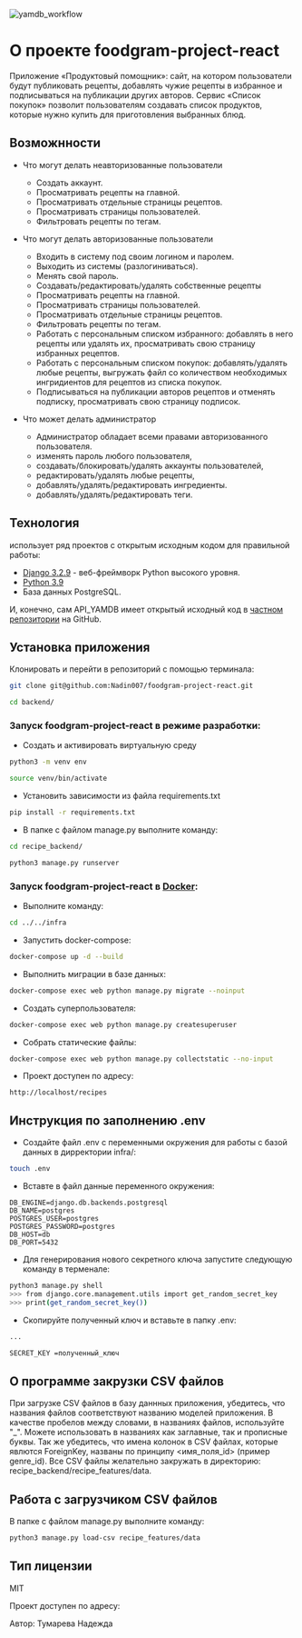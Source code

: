 ![yamdb_workflow](https://github.com/Nadin007/foodgram-project-react/actions/workflows/foodgram-workflow.yml/badge.svg)

# О проекте foodgram-project-react

Приложение «Продуктовый помощник»: сайт, на котором пользователи будут публиковать рецепты, добавлять чужие рецепты в избранное и подписываться на публикации других авторов. Сервис «Список покупок» позволит пользователям создавать список продуктов, которые нужно купить для приготовления выбранных блюд.

## Возможнности

- Что могут делать неавторизованные пользователи
  - Создать аккаунт.
  - Просматривать рецепты на главной.
  - Просматривать отдельные страницы рецептов.
  - Просматривать страницы пользователей.
  - Фильтровать рецепты по тегам.

- Что могут делать авторизованные пользователи
  - Входить в систему под своим логином и паролем.
  - Выходить из системы (разлогиниваться).
  - Менять свой пароль.
  - Создавать/редактировать/удалять собственные рецепты
  - Просматривать рецепты на главной.
  - Просматривать страницы пользователей.
  - Просматривать отдельные страницы рецептов.
  - Фильтровать рецепты по тегам.
  - Работать с персональным списком избранного: добавлять в него рецепты или удалять их, просматривать свою страницу избранных рецептов.
  - Работать с персональным списком покупок: добавлять/удалять любые рецепты, выгружать файл со количеством необходимых ингридиентов для рецептов из списка покупок.
  - Подписываться на публикации авторов рецептов и отменять подписку, просматривать свою страницу подписок.

- Что может делать администратор
  - Администратор обладает всеми правами авторизованного пользователя.
  - изменять пароль любого пользователя,
  - создавать/блокировать/удалять аккаунты пользователей,
  - редактировать/удалять любые рецепты,
  - добавлять/удалять/редактировать ингредиенты.
  - добавлять/удалять/редактировать теги.

## Технология

использует ряд проектов с открытым исходным кодом для правильной работы:

- [Django 3.2.9] - веб-фреймворк Python высокого уровня.
- [Python 3.9]
- База данных PostgreSQL.

И, конечно, сам API_YAMDB имеет открытый исходный код в [частном репозитории][Nadin007/foodgram-project-react]
на GitHub.

## Установка приложения

Клонировать и перейти в репозиторий с помощью терминала:

```sh
git clone git@github.com:Nadin007/foodgram-project-react.git
```

```sh
cd backend/
```

### Запуск foodgram-project-react в режиме разработки:

- Создать и активировать виртуальную среду

```sh
python3 -m venv env

```
```sh
source venv/bin/activate

```
- Установить зависимости из файла requirements.txt

```sh
pip install -r requirements.txt
```
- В папке с файлом manage.py выполните команду:

```sh
cd recipe_backend/
```

```sh
python3 manage.py runserver
````

### Запуск foodgram-project-react в [Docker]:

- Выполните команду:

```sh
cd ../../infra
```

- Запустить docker-compose:

```sh
docker-compose up -d --build
```
- Выполнить миграции в базе данных:

```sh
docker-compose exec web python manage.py migrate --noinput
```
- Создать суперпользователя:

```sh
docker-compose exec web python manage.py createsuperuser
```
- Собрать статические файлы:

```sh
docker-compose exec web python manage.py collectstatic --no-input
```
- Проект доступен по адресу:

`http://localhost/recipes`

## Инструкция по заполнению .env

- Создайте файл .env с переменными окружения для работы с базой данных в дирректории infra/:

```sh
touch .env
```
- Вставте в файл данные переменного окружения:

```
DB_ENGINE=django.db.backends.postgresql
DB_NAME=postgres
POSTGRES_USER=postgres
POSTGRES_PASSWORD=postgres
DB_HOST=db
DB_PORT=5432
```

-  Для генерирования нового секретного ключа запустите следующую команду в терменале:

```sh
python3 manage.py shell
>>> from django.core.management.utils import get_random_secret_key
>>> print(get_random_secret_key())
```

- Скопируйте полученный ключ и вставьте в папку .env:

```sh
...

SECRET_KEY =полученный_ключ
```

## О программе закрузки CSV файлов

При загрузке CSV файлов в базу даннных приложения, убедитесь, что названия файлов
соответствуют названию моделей приложения. В качестве пробелов между словами, в
названиях файлов, используйте "_". Можете использовать в названиях как заглавные,
так и прописные буквы. Так же убедитесь, что имена колонок в CSV файлах, которые
явлются ForeignKey, названы по принципу <имя_поля_id> (пример genre_id).
Все CSV файлы желательно закружать в директорию: recipe_backend/recipe_features/data.

## Работа с загрузчиком CSV файлов

В папке с файлом manage.py выполните команду:

```sh
python3 manage.py load-csv recipe_features/data

```

## Тип лицензии

MIT


   [Django 3.2.9]: <https://www.djangoproject.com/download/>
   [Python 3.9]: <https://www.python.org/downloads/release/python-390/>
   [Docker]: <https://docs.docker.com/get-docker/>
   [Nadin007/foodgram-project-react]: https://github.com/Nadin007/foodgram-project-react
   
Проект доступен по адресу: 

Автор:
Тумарева Надежда